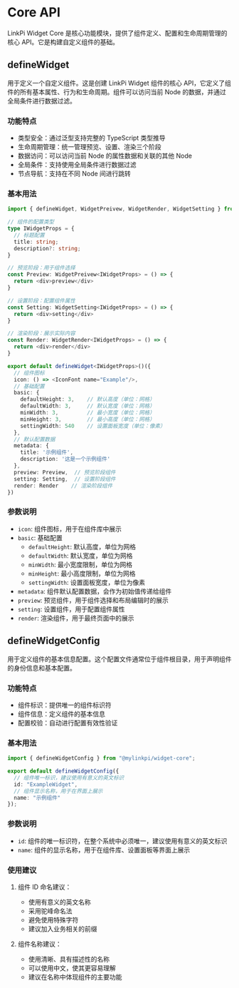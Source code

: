 # Core API

LinkPi Widget Core 是核心功能模块，提供了组件定义、配置和生命周期管理的核心 API。它是构建自定义组件的基础。

## defineWidget

用于定义一个自定义组件。这是创建 LinkPi Widget 组件的核心 API，它定义了组件的所有基本属性、行为和生命周期。组件可以访问当前 Node 的数据，并通过全局条件进行数据过滤。

### 功能特点

- 类型安全：通过泛型支持完整的 TypeScript 类型推导
- 生命周期管理：统一管理预览、设置、渲染三个阶段
- 数据访问：可以访问当前 Node 的属性数据和关联的其他 Node
- 全局条件：支持使用全局条件进行数据过滤
- 节点导航：支持在不同 Node 间进行跳转

### 基本用法

```typescript
import { defineWidget, WidgetPreivew, WidgetRender, WidgetSetting } from '@mylinkpi/widget-core'

// 组件的配置类型
type IWidgetProps = {
  // 标题配置
  title: string;
  description?: string;
}

// 预览阶段：用于组件选择
const Preview: WidgetPreivew<IWidgetProps> = () => {
  return <div>preview</div>
}

// 设置阶段：配置组件属性
const Setting: WidgetSetting<IWidgetProps> = () => {
  return <div>setting</div>
}

// 渲染阶段：展示实际内容
const Render: WidgetRender<IWidgetProps> = () => {
  return <div>render</div>
}

export default defineWidget<IWidgetProps>()({
  // 组件图标
  icon: () => <IconFont name="Example"/>,
  // 基础配置
  basic: {
    defaultHeight: 3,    // 默认高度（单位：网格）
    defaultWidth: 3,     // 默认宽度（单位：网格）
    minWidth: 3,         // 最小宽度（单位：网格）
    minHeight: 3,        // 最小高度（单位：网格）
    settingWidth: 540    // 设置面板宽度（单位：像素）
  },
  // 默认配置数据
  metadata: {
    title: '示例组件',
    description: '这是一个示例组件'
  },
  preview: Preview,  // 预览阶段组件
  setting: Setting,  // 设置阶段组件
  render: Render    // 渲染阶段组件
})
```

### 参数说明

- `icon`: 组件图标，用于在组件库中展示
- `basic`: 基础配置
  - `defaultHeight`: 默认高度，单位为网格
  - `defaultWidth`: 默认宽度，单位为网格
  - `minWidth`: 最小宽度限制，单位为网格
  - `minHeight`: 最小高度限制，单位为网格
  - `settingWidth`: 设置面板宽度，单位为像素
- `metadata`: 组件默认配置数据，会作为初始值传递给组件
- `preview`: 预览组件，用于组件选择和布局编辑时的展示
- `setting`: 设置组件，用于配置组件属性
- `render`: 渲染组件，用于最终页面中的展示

## defineWidgetConfig

用于定义组件的基本信息配置。这个配置文件通常位于组件根目录，用于声明组件的身份信息和基本配置。

### 功能特点

- 组件标识：提供唯一的组件标识符
- 组件信息：定义组件的基本信息
- 配置校验：自动进行配置有效性验证

### 基本用法

```typescript
import { defineWidgetConfig } from "@mylinkpi/widget-core";

export default defineWidgetConfig({
  // 组件唯一标识，建议使用有意义的英文标识
  id: "ExampleWidget",
  // 组件显示名称，用于在界面上展示
  name: "示例组件"
});
```

### 参数说明

- `id`: 组件的唯一标识符，在整个系统中必须唯一，建议使用有意义的英文标识
- `name`: 组件的显示名称，用于在组件库、设置面板等界面上展示

### 使用建议

1. 组件 ID 命名建议：
   - 使用有意义的英文名称
   - 采用驼峰命名法
   - 避免使用特殊字符
   - 建议加入业务相关的前缀

2. 组件名称建议：
   - 使用清晰、具有描述性的名称
   - 可以使用中文，使其更容易理解
   - 建议在名称中体现组件的主要功能